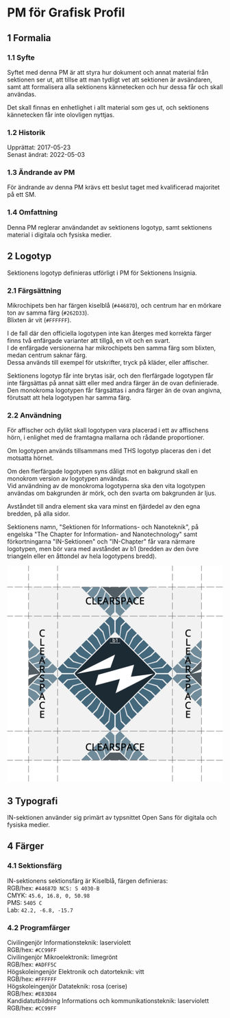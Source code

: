# PM för Grafisk Profil

## 1 Formalia

### 1.1 Syfte

Syftet med denna PM är att styra hur dokument och annat material från sektionen ser ut, att tillse att man tydligt vet att sektionen är avsändaren, samt att formalisera alla sektionens kännetecken och hur dessa får och skall användas.

Det skall finnas en enhetlighet i allt material som ges ut, och sektionens kännetecken får inte olovligen nyttjas.

### 1.2 Historik

Upprättat: 2017-05-23  
Senast ändrat: 2022-05-03

### 1.3 Ändrande av PM

För ändrande av denna PM krävs ett beslut taget med kvalificerad majoritet på ett SM.

### 1.4 Omfattning

Denna PM reglerar användandet av sektionens logotyp, samt sektionens material i digitala och fysiska medier.

## 2 Logotyp

Sektionens logotyp definieras utförligt i PM för Sektionens Insignia.

### 2.1 Färgsättning

Mikrochipets ben har färgen kiselblå (`#44687D`), och centrum har en mörkare ton av samma färg (`#262D33`).  
Blixten är vit (`#FFFFFF`).

I de fall där den officiella logotypen inte kan återges med korrekta färger finns två enfärgade varianter att tillgå, en vit och en svart.  
I de enfärgade versionerna har mikrochipets ben samma färg som blixten, medan centrum saknar färg.  
Dessa används till exempel för utskrifter, tryck på kläder, eller affischer.

Sektionens logotyp får inte brytas isär, och den flerfärgade logotypen får inte färgsättas på annat sätt eller med andra färger än de ovan definierade.  
Den monokroma logotypen får färgsättas i andra färger än de ovan angivna, förutsatt att hela logotypen har samma färg.

### 2.2 Användning

För affischer och dylikt skall logotypen vara placerad i ett av affischens hörn, i enlighet med de framtagna mallarna och rådande proportioner.  

Om logotypen används tillsammans med THS logotyp placeras den i det motsatta hörnet.

Om den flerfärgade logotypen syns dåligt mot en bakgrund skall en monokrom version av logotypen användas.  
Vid användning av de monokroma logotyperna ska den vita logotypen användas om bakgrunden är mörk, och den svarta om bakgrunden är ljus.

Avståndet till andra element ska vara minst en fjärdedel av den egna bredden, på alla sidor.

Sektionens namn, "Sektionen för Informations- och Nanoteknik", på engelska "The Chapter for Information- and Nanotechnology" samt förkortningarna "IN-Sektionen" och "IN-Chapter" får vara närmare logotypen, men bör vara med avståndet av b1 (bredden av den övre triangeln eller en åttondel av hela logotypens bredd).

![Hur sektionens logotyp skall placeras i förhållande till andra sidelement](./img/logospacing.png)

## 3 Typografi

IN-sektionen använder sig primärt av typsnittet Open Sans för digitala och fysiska medier.

## 4 Färger

### 4.1 Sektionsfärg

IN-sektionens sektionsfärg är Kiselblå, färgen definieras:  
RGB/hex: `#44687D NCS: S 4030-B`  
CMYK: `45.6, 16.8, 0, 50.98`  
PMS: `5405 C`  
Lab: `42.2, -6.8, -15.7`

### 4.2 Programfärger

Civilingenjör Informationsteknik: laserviolett  
RGB/hex: `#CC99FF`  
Civilingenjör Mikroelektronik: limegrönt  
RGB/hex: `#ADFF5C`  
Högskoleingenjör Elektronik och datorteknik: vitt  
RGB/hex: `#FFFFFF`  
Högskoleingenjör Datateknik: rosa (cerise)  
RGB/hex: `#E83D84`  
Kandidatutbildning Informations och kommunikationsteknik: laserviolett  
RGB/hex: `#CC99FF`
